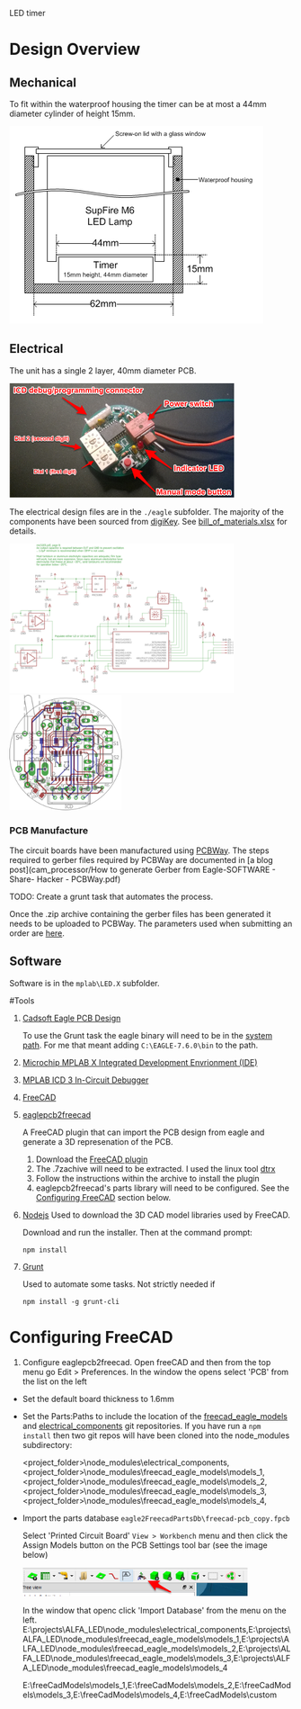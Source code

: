 LED timer

# Design Overview
## Mechanical

To fit within the waterproof housing the timer can be at most a 44mm diameter cylinder of height 15mm.

<img src="mechanical.png">

## Electrical

The unit has a single 2 layer, 40mm diameter PCB.

<a href="buttons.png"><img src="buttons.png" width="400px"></a>

The electrical design files are in the `./eagle` subfolder. The majority of the components have been sourced from [digiKey](http://www.digikey.com/). See [bill\_of\_materials.xlsx](bill_of_materials.xlsx) for details.

<a href="schematic.png"><img src="schematic.png" width="400px"></a>
<a href="pcb.png"><img src="pcb.png" width="200px"></a>

### PCB Manufacture
The circuit boards have been manufactured using [PCBWay](http://www.pcbway.com/).  The steps required to gerber files required by PCBWay are documented in [a blog post](cam_processor/How to generate Gerber from Eagle-SOFTWARE - Share- Hacker - PCBWay.pdf)

TODO: Create a grunt task that automates the process.

Once the .zip archive containing the gerber files has been generated it needs to be uploaded to PCBWay.  The parameters used when submitting an order are [here](cam_processor/pcbway_order_parameters.pdf).

## Software

Software is in the `mplab\LED.X` subfolder.  

#Tools

1. [Cadsoft Eagle PCB Design](https://cadsoft.io/)

   To use the Grunt task the eagle binary will need to be in the [system path](http://www.computerhope.com/issues/ch000549.htm).  For me that meant adding `C:\EAGLE-7.6.0\bin` to the path.
   
1. [Microchip MPLAB X Integrated Development Envrionment (IDE)](http://www.microchip.com/mplab/mplab-x-ide)

1. [MPLAB ICD 3 In-Circuit Debugger](http://www.microchip.com/Developmenttools/ProductDetails.aspx?PartNO=DV164035)

1. [FreeCAD](http://www.freecadweb.org/)
1. [eaglepcb2freecad](https://sourceforge.net/projects/eaglepcb2freecad/?source=typ_redirect)

   A FreeCAD plugin that can import the PCB design from eagle and generate a 3D represenation of the PCB.
      1. Download the [FreeCAD plugin]( https://sourceforge.net/projects/eaglepcb2freecad/?source=typ_redirect)
      1. The .7zachive will need to be extracted. I used the linux tool [dtrx](https://brettcsmith.org/2007/dtrx/)
      1. Follow the instructions within the archive to install the plugin
	  1. eaglepcb2freecad's parts library will need to be configured.  See the [Configuring FreeCAD](#configuring-freecad) section below.

1. [Nodejs](https://nodejs.org/en/)
   Used to download the 3D CAD model libraries used by FreeCAD. 
   
   Download and run the installer. Then at the command prompt:
   ```
   npm install
   ```

2. [Grunt](http://gruntjs.com/getting-started#installing-the-cli)

   Used to automate some tasks.  Not strictly needed if 
   
   ```
   npm install -g grunt-cli
   ```

# Configuring FreeCAD

1. Configure eaglepcb2freecad. Open freeCAD and then from the top menu go Edit > Preferences.  In the window the opens select 'PCB' from the list on the left

  * Set the default board thickness to 1.6mm
  * Set the Parts:Paths to include the location of the [freecad_eagle_models](https://github.com/TrevorRawlings/freecad_eagle_models) and [electrical_components](https://github.com/TrevorRawlings/electrical_components) git repositories.  If you have run a `npm install` then two git repos will have been cloned into the node_modules subdirectory:
  
    <project_folder>\node_modules\electrical_components,
	<project_folder>\node_modules\freecad_eagle_models\models_1,
	<project_folder>\node_modules\freecad_eagle_models\models_2,
	<project_folder>\node_modules\freecad_eagle_models\models_3,
	<project_folder>\node_modules\freecad_eagle_models\models_4,
	
  * Import the parts database `eagle2FreecadPartsDb\freecad-pcb_copy.fpcb`
  
    Select 'Printed Circuit Board' `View > Workbench` menu and then click the Assign Models button on the PCB Settings tool bar (see the image below)
	
	<img src="images/freecad_assign_models.png" width="400px">
	
	In the window that openc click 'Import Database' from the menu on the left.
    	E:\projects\ALFA_LED\node_modules\electrical_components,E:\projects\ALFA_LED\node_modules\freecad_eagle_models\models_1,E:\projects\ALFA_LED\node_modules\freecad_eagle_models\models_2,E:\projects\ALFA_LED\node_modules\freecad_eagle_models\models_3,E:\projects\ALFA_LED\node_modules\freecad_eagle_models\models_4
	
	
	E:\freeCadModels\models_1,E:\freeCadModels\models_2,E:\freeCadModels\models_3,E:\freeCadModels\models_4,E:\freeCadModels\custom
	

